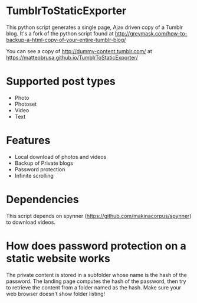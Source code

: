 # TumblrToStaticExporter
This python script generates a single page, Ajax driven copy of a Tumblr blog.
It's a fork of the python script found at http://greymask.com/how-to-backup-a-html-copy-of-your-entire-tumblr-blog/

You can see a copy of http://dummy-content.tumblr.com/ at https://matteobrusa.github.io/TumblrToStaticExporter/

# Supported post types
- Photo
- Photoset
- Video
- Text

# Features
- Local download of photos and videos
- Backup of Private blogs 
- Password protection
- Infinite scrolling

# Dependencies
This script depends on spynner (https://github.com/makinacorpus/spynner) to download videos.

# How does password protection on a static website works
The private content is stored in a subfolder whose name is the hash of the password.
The landing page computes the hash of the password, then try to retrieve the content from a folder named as the hash.
Make sure your web browser doesn't show folder listing!

